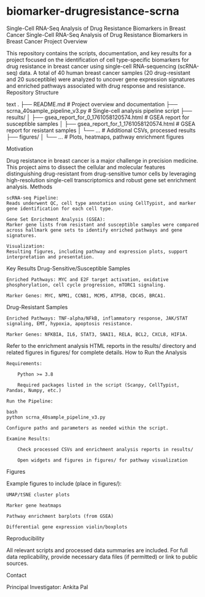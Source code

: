 # biomarker-drugresistance-scrna
Single-Cell RNA-Seq Analysis of Drug Resistance Biomarkers in Breast Cancer
Single-Cell RNA-Seq Analysis of Drug Resistance Biomarkers in Breast Cancer
Project Overview

This repository contains the scripts, documentation, and key results for a project focused on the identification of cell type-specific biomarkers for drug resistance in breast cancer using single-cell RNA-sequencing (scRNA-seq) data.
A total of 40 human breast cancer samples (20 drug-resistant and 20 susceptible) were analyzed to uncover gene expression signatures and enriched pathways associated with drug response and resistance.
Repository Structure

text
.
├── README.md                 # Project overview and documentation
├── scrna_40sample_pipeline_v3.py   # Single-cell analysis pipeline script
├── results/
│   ├── gsea_report_for_0_1761058120574.html   # GSEA report for susceptible samples
│   ├── gsea_report_for_1_1761058120574.html   # GSEA report for resistant samples
│   └── ...                                   # Additional CSVs, processed results
├── figures/
│   └── ...                                   # Plots, heatmaps, pathway enrichment figures

Motivation

Drug resistance in breast cancer is a major challenge in precision medicine. This project aims to dissect the cellular and molecular features distinguishing drug-resistant from drug-sensitive tumor cells by leveraging high-resolution single-cell transcriptomics and robust gene set enrichment analysis.
Methods

    scRNA-seq Pipeline:
    Reads underwent QC, cell type annotation using CellTypist, and marker gene identification for each cell type.

    Gene Set Enrichment Analysis (GSEA):
    Marker gene lists from resistant and susceptible samples were compared across hallmark gene sets to identify enriched pathways and gene signatures.

    Visualization:
    Resulting figures, including pathway and expression plots, support interpretation and presentation.

Key Results
Drug-Sensitive/Susceptible Samples

    Enriched Pathways: MYC and E2F target activation, oxidative phosphorylation, cell cycle progression, mTORC1 signaling.

    Marker Genes: MYC, NPM1, CCNB1, MCM5, ATP5B, CDC45, BRCA1.

Drug-Resistant Samples

    Enriched Pathways: TNF-alpha/NFkB, inflammatory response, JAK/STAT signaling, EMT, hypoxia, apoptosis resistance.

    Marker Genes: NFKBIA, IL6, STAT3, SNAI1, RELA, BCL2, CXCL8, HIF1A.

Refer to the enrichment analysis HTML reports in the results/ directory and related figures in figures/ for complete details.
How to Run the Analysis

    Requirements:

        Python >= 3.8

        Required packages listed in the script (Scanpy, CellTypist, Pandas, Numpy, etc.)

    Run the Pipeline:

    bash
    python scrna_40sample_pipeline_v3.py

    Configure paths and parameters as needed within the script.

    Examine Results:

        Check processed CSVs and enrichment analysis reports in results/

        Open widgets and figures in figures/ for pathway visualization

Figures

Example figures to include (place in figures/):

    UMAP/tSNE cluster plots

    Marker gene heatmaps

    Pathway enrichment barplots (from GSEA)

    Differential gene expression violin/boxplots

Reproducibility

All relevant scripts and processed data summaries are included. For full data replicability, provide necessary data files (if permitted) or link to public sources.

Contact

Principal Investigator: Ankita Pal
